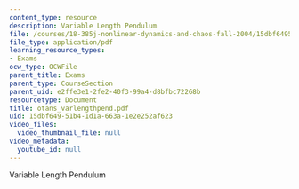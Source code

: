 ```yaml
---
content_type: resource
description: Variable Length Pendulum
file: /courses/18-385j-nonlinear-dynamics-and-chaos-fall-2004/15dbf64951b41d1a663a1e2e252af623_otans_varlengthpend.pdf
file_type: application/pdf
learning_resource_types:
- Exams
ocw_type: OCWFile
parent_title: Exams
parent_type: CourseSection
parent_uid: e2ffe3e1-2fe2-40f3-99a4-d8bfbc72268b
resourcetype: Document
title: otans_varlengthpend.pdf
uid: 15dbf649-51b4-1d1a-663a-1e2e252af623
video_files:
  video_thumbnail_file: null
video_metadata:
  youtube_id: null
---
```

Variable Length Pendulum

